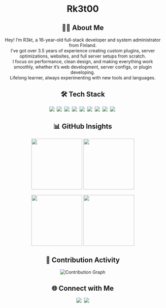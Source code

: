 <div align="center">
  <h1>Rk3t00</h1>

  ## 👨‍💻 About Me
   Hey! I’m R3kt, a 16-year-old full-stack developer and system administrator from Finland. <br>
   I’ve got over 3.5 years of experience creating custom plugins, server optimizations, websites, and full server setups from scratch. <br>
   I focus on performance, clean design, and making everything work smoothly, whether it’s web development, server configs, or plugin developing. <br>
   Lifelong learner, always experimenting with new tools and languages.  

  ## 🛠 Tech Stack
  <p>
    <img src="https://img.shields.io/badge/java-%2361DAFB.svg?style=for-the-badge&logo=openjdk&logoColor=white"/>&nbsp;
    <img src="https://img.shields.io/badge/python-%2361DAFB.svg?style=for-the-badge&logo=python&logoColor=white"/>&nbsp;
    <img src="https://img.shields.io/badge/kotlin-%2361DAFB.svg?style=for-the-badge&logo=kotlin&logoColor=white"/>&nbsp;
    <img src="https://img.shields.io/badge/node.js-%2361DAFB.svg?style=for-the-badge&logo=node.js&logoColor=white"/>&nbsp;
    <img src="https://img.shields.io/badge/git-%2361DAFB.svg?style=for-the-badge&logo=git&logoColor=white"/>&nbsp;
    <img src="https://img.shields.io/badge/github-%2361DAFB.svg?style=for-the-badge&logo=github&logoColor=white"/>&nbsp;
    <img src="https://img.shields.io/badge/react-%2361DAFB.svg?style=for-the-badge&logo=react&logoColor=white"/>&nbsp;
    <img src="https://img.shields.io/badge/CSS-%2361DAFB.svg?style=for-the-badge&logo=CSS&logoColor=white"/>&nbsp;
    <img src="https://img.shields.io/badge/intellij-IDEA-%2361DAFB.svg?style=for-the-badge&logo=intellij-idea&logoColor=white"/>&nbsp;
  </p>

  ## 📊 GitHub Insights
  <p>
    <img src="https://github-readme-stats.vercel.app/api?username=R3kt00&show_icons=true&theme=radical&hide_border=true&count_private=true&include_all_commits=true" height="160"/>
    <img src="https://github-readme-streak-stats.herokuapp.com?user=R3kt00&theme=radical&hide_border=true" height="160"/>
  </p>
  <p>
    <img src="https://github-profile-summary-cards.vercel.app/api/cards/repos-per-language?username=R3kt00&theme=radical" height="160"/>
    <img src="https://github-profile-summary-cards.vercel.app/api/cards/stats?username=R3kt00&theme=radical" height="160"/>
  </p>

  ## 📅 Contribution Activity
  <p>
    <img src="https://github-readme-activity-graph.vercel.app/graph?username=R3kt00&theme=react-dark&hide_border=true&bg_color=1B1F23&color=61DAFB&line=61DAFB&point=61DAFB" alt="Contribution Graph"/>
  </p>

  ## 🌐 Connect with Me
  <p>
    <a href="https://github.com/R3kt00" target="_blank"><img src="https://img.shields.io/badge/GitHub-%2361DAFB.svg?style=for-the-badge&logo=github&logoColor=white"/></a>&nbsp;
    <a href="soon" target="_blank"><img src="https://img.shields.io/badge/Discord-%2361DAFB.svg?style=for-the-badge&logo=discord&logoColor=white"/></a>
  </p>
</div>

